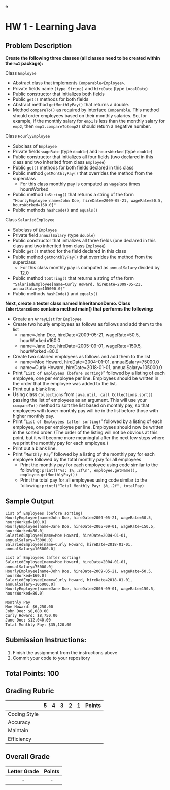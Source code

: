 e
# HW 1 - Learning Java

## Problem Description

**Create the following three classes (all classes need to be created within the `hw1` package):**

Class `Employee`
* Abstract class that implements `Comparable<Employee>`.
* Private fields name `(type String)` and `hireDate` (type `LocalDate`)
* Public constructor that initializes both fields
* Public `get()` methods for both fields
* Abstract method `getMonthlyPay()` that returns a double.
* Method `compareTo()` as required by interface `Comparable`. This method should order employees based on
their monthly salaries. So, for example, if the monthly salary for `emp1` is less than the monthly salary for
`emp2`, then `emp1.compareTo(emp2)` should return a negative number.

Class `HourlyEmployee`
* Subclass of `Employee`
* Private fields `wageRate` (type `double`) and `hoursWorked` (type `double`)
* Public constructor that initializes all four fields (two declared in this class and two inherited from class
`Employee`)
* Public `get()` methods for both fields declared in this class
* Public method `getMonthlyPay()` that overrides the method from the superclass
    * For this class monthly pay is computed as `wageRate` times hoursWorked
* Public method `toString()` that returns a string of the form
`"HourlyEmployee[name=John Doe, hireDate=2009-05-21, wageRate=50.5, hoursWorked=160.0]"`
* Public methods `hashCode()` and `equals()`

Class `SalariedEmployee`
* Subclass of `Employee`
* Private field `annualSalary` (type `double`)
* Public constructor that initializes all three fields (one declared in this class and two inherited from class
`Employee`)
* Public `get()` method for the field declared in this class
* Public method `getMonthlyPay()` that overrides the method from the superclass
    * For this class monthly pay is computed as `annualSalary` divided by 12.0
* Public method `toString()` that returns a string of the form
`"SalariedEmployee[name=Curly Howard, hireDate=2009-05-21, annualSalary=105000.0]"`
* Public methods `hashCode()` and `equals()`

**Next, create a tester class named InheritanceDemo. Class `InheritanceDemo` contains method main() that
performs the following:**

* Create an `ArrayList` for `Employee`
* Create two hourly employees as follows as follows and add them to the list
    * name=John Doe, hireDate=2009-05-21, wageRate=50.5, hourWorked=160.0
    * name=Jane Doe, hireDate=2005-09-01, wageRate=150.5, hourWorked=80.0
* Create two salaried employees as follows and add them to the list
    * name=Moe Howard, hireDate=2004-01-01, annualSalary=75000.0
    * name=Curly Howard, hireDate=2018-01-01, annualSalary=105000.0
* Print “`List of Employees (before sorting)`” followed by a listing of each employee, one per employee
per line. Employees should be written in the order that the employee was added to the list.
* Print out a blank line.
* Using class `Collections` from `java.util, call Collections.sort()` passing the list of employees as an
argument. This will use your `compareTo()` method to sort the list based on monthly pay, so that employees
with lower monthly pay will be in the list before those with higher monthly pay.
* Print “`List of Employees (after sorting)`” followed by a listing of each employee, one per employee
per line. Employees should now be written in the sorted order. (The order of the listing will not be obvious
at this point, but it will become more meaningful after the next few steps where we print the monthly pay for
each employee.)
* Print out a blank line.
* Print “`Monthly Pay`” followed by a listing of the monthly pay for each employee followed by the total
monthly pay for all employees
    * Print the monthly pay for each employee using code similar to the following:
    `printf("%s: $%,.2f\n", employee.getName(), employee.getMonthlyPay())`
    * Print the total pay for all employees using code similar to the following:
    `printf("Total Monthly Pay: $%,.2f", totalPay)`

## Sample Output

```text
List of Employees (before sorting)
HourlyEmployee[name=John Doe, hireDate=2009-05-21, wageRate=50.5, hoursWorked=160.0]
HourlyEmployee[name=Jane Doe, hireDate=2005-09-01, wageRate=150.5, hoursWorked=80.0]
SalariedEmployee[name=Moe Howard, hireDate=2004-01-01, annualSalary=75000.0]
SalariedEmployee[name=Curly Howard, hireDate=2018-01-01, annualSalary=105000.0]

List of Employees (after sorting)
SalariedEmployee[name=Moe Howard, hireDate=2004-01-01, annualSalary=75000.0]
HourlyEmployee[name=John Doe, hireDate=2009-05-21, wageRate=50.5, hoursWorked=160.0]
SalariedEmployee[name=Curly Howard, hireDate=2018-01-01, annualSalary=105000.0]
HourlyEmployee[name=Jane Doe, hireDate=2005-09-01, wageRate=150.5, hoursWorked=80.0]

Monthly Pay
Moe Howard: $6,250.00
John Doe: $8,080.00
Curly Howard: $8,750.00
Jane Doe: $12,040.00
Total Monthly Pay: $35,120.00
```

## Submission Instructions:

1. Finish the assignment from the instructions above
2. Commit your code to your repository

## Total Points: 100

## Grading Rubric

|               |  5  |  4  |  3  |  2  |  1  | Points |
|---------------|:---:|:---:|:---:|:---:|:---:|:------:|
| Coding Style  |     |     |     |     |     |        |
| Accuracy      |     |     |     |     |     |        |
| Maintain      |     |     |     |     |     |        |
| Efficiency    |     |     |     |     |     |        |

## Overall Grade

| Letter Grade   | Points |
|:--------------:|:------:|
|     -          |   -    |
